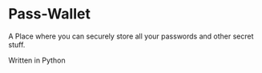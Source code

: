# Pass-Wallet

A Place where you can securely store all your passwords and other secret stuff.

Written in Python
